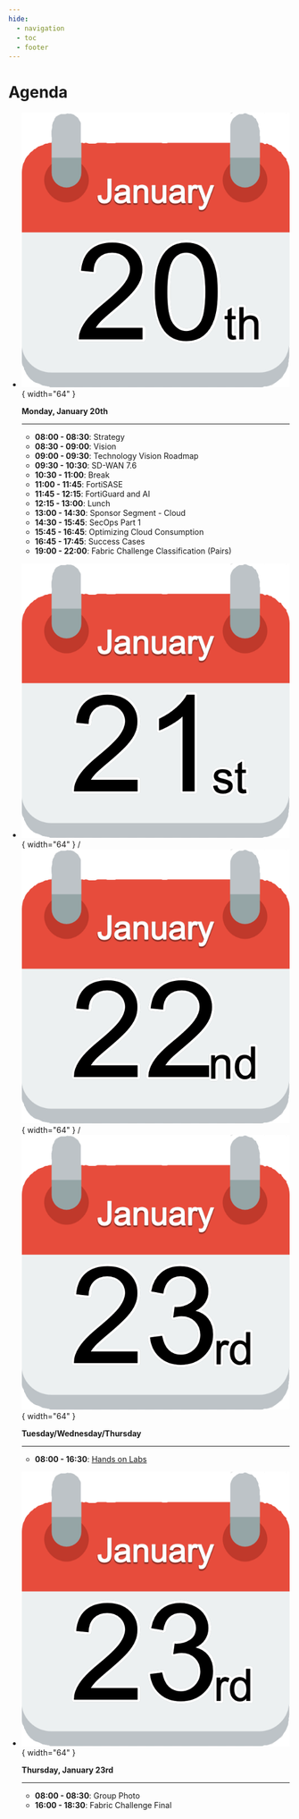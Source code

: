 ```yaml
---
hide:
  - navigation
  - toc
  - footer
---
```

# Agenda

<div class="grid cards" markdown>

-   ![January 20th](jan20.png){ width="64" }

    __Monday, January 20th__

    ---

    - **08:00 - 08:30**: Strategy
    - **08:30 - 09:00**: Vision
    - **09:00 - 09:30**: Technology Vision Roadmap
    - **09:30 - 10:30**: SD-WAN 7.6
    - **10:30 - 11:00**: Break
    - **11:00 - 11:45**: FortiSASE
    - **11:45 - 12:15**: FortiGuard and AI
    - **12:15 - 13:00**: Lunch
    - **13:00 - 14:30**: Sponsor Segment - Cloud
    - **14:30 - 15:45**: SecOps Part 1
    - **15:45 - 16:45**: Optimizing Cloud Consumption
    - **16:45 - 17:45**: Success Cases
    - **19:00 - 22:00**: Fabric Challenge Classification (Pairs)

-   ![January 21st](jan21.png){ width="64" } / ![January 22nd](jan22.png){ width="64" } / ![January 23rd](jan23.png){ width="64" }

    __Tuesday/Wednesday/Thursday__

    ---

    - **08:00 - 16:30**: [Hands on Labs](hands-on-labs.html)

-   ![January 23rd](jan23.png){ width="64" }

    __Thursday, January 23rd__

    ---

    - **08:00 - 08:30**: Group Photo
    - **16:00 - 18:30**: Fabric Challenge Final

</div>

<link rel="stylesheet" href="/landing-page.css">
